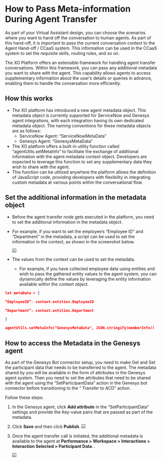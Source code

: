 # How to Pass Meta-information During Agent Transfer

	

		

			

As part of your Virtual Assistant design, you can choose the scenarios where you want to hand off the conversation to human agents. As part of this hand-off, it is important to pass the current conversation context to the Agent Hand-off / CCaaS system. This information can be used in the CCaaS system to set the requisite skills, routing rules, and so on.

The XO Platform offers an extensible framework for handling agent transfer conversations. Within this framework, you can pass any additional metadata you want to share with the agent. This capability allows agents to access supplementary information about the user’s details or queries in advance, enabling them to handle the conversation more efficiently.


## How this works



* The XO platform has introduced a new agent metadata object. This metadata object is currently supported for ServiceNow and Genesys agent integrations, with each integration having its own dedicated metadata object. The naming conventions for these metadata objects are as follows:
    * ServiceNow Agent: “ServiceNowMetaData”
    * Genesys Agent: “GenesysMetaData”
* The XO platform offers a built-in utility function called “agentUtils.setMetaInfo” to facilitate the exchange of additional information with the agent metadata context object. Developers are expected to leverage this function to set any supplementary data they wish to share with the agent.
* This function can be utilized anywhere the platform allows the definition of JavaScript code, providing developers with flexibility in integrating custom metadata at various points within the conversational flow.


## Set the additional information in the metadata object



* Before the agent transfer node gets executed in the platform, you need to set the additional information in the metadata object.
* For example, if you want to set the employee’s “Employee ID” and “Department” in the metadata, a script can be used to set the information in the context, as shown in the screenshot below. 



   


    <img src="../images/image1.png" alt=" " title=" " style="border: 1px solid gray; zoom:70%;">



* The values from the context can be used to set the metadata.
    * For example, if you have collected employee data using entities and wish to pass the gathered entity values to the agent system, you can dynamically define the values by leveraging the entity information available within the context object.

``` json
let metaData = {

“EmployeeID”: context.entities.EmployeeID

“Department”: context.entities.Department

}

agentUtils.setMetaInfo("GenesysMetaData", JSON.stringify(memberInfo))

```

## How to access the Metadata in the Genesys agent

As part of the Genesys Bot connector setup, you need to make Get and Set the participant data that needs to be transferred to the agent. The metadata shared by you will be available in the form of attributes in the Genesys agent system. Then you need to set the attributes that need to be shared with the agent using the “SetParticipantData” action in the Genesys bot connector before transitioning to the “ Transfer to ACD” action.

Follow these steps:



1. In the Genesys agent, click **Add attribute** in the “SetParticipantData” settings and provide the Key-value pairs that are passed as part of the metadata.
2. Click **Save** and then click **Publish**. 
    <img src="../images/image2.png" alt=" " title=" " style="border: 1px solid gray; zoom:70%;">




3. Once the agent transfer call is initiated, the additional metadata is available to the agent at **Performance > Workspace > Interactions > Interaction Selected > Participant Data**. 
    <img src="../images/image3.png" alt="" title="" style="border: 1px solid gray; zoom:70%;">

    <img src="../images/image4.png" alt=" " title="" style="border: 1px solid gray; zoom:70%;">



